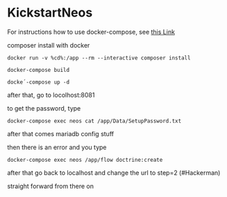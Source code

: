 # KickstartNeos



For instructions how to use docker-compose, see [this Link](https://docs.neos.io/cms/installation-development-setup/docker-and-docker-compose-setup#docker-compose-cheat-sheet)

composer install with docker

```
docker run -v %cd%:/app --rm --interactive composer install

docker-compose build

docke´-compose up -d
```

after that, go to locolhost:8081

to get the password, type
```
docker-compose exec neos cat /app/Data/SetupPassword.txt
```


after that comes mariadb config stuff


then there is an error and you type
```
docker-compose exec neos /app/flow doctrine:create
```

after that go back to localhost and change the url to step=2 (#Hackerman)

straight forward from there on
